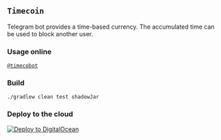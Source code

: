## `Timecoin`

Telegram bot provides a time-based currency. The accumulated time can be used to block another user.

### Usage online

[`@timecobot`](https:t.me/timecobot)

### Build

`./gradlew clean test shadowJar`

### Deploy to the cloud

[![Deploy to DigitalOcean](https://www.deploytodo.com/do-btn-blue.svg)](https://cloud.digitalocean.com/apps/new?repo=https://github.com/demidko/service/tree/main)
